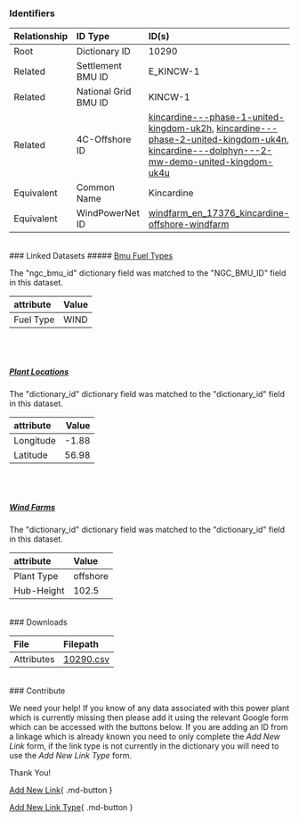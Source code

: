 ### Identifiers

| Relationship   | ID Type              | ID(s)                                                                                                                                                                                                                                                                                                                                                                                                                                                               |
|:---------------|:---------------------|:--------------------------------------------------------------------------------------------------------------------------------------------------------------------------------------------------------------------------------------------------------------------------------------------------------------------------------------------------------------------------------------------------------------------------------------------------------------------|
| Root           | Dictionary ID        | 10290                                                                                                                                                                                                                                                                                                                                                                                                                                                               |
| Related        | Settlement BMU ID    | E_KINCW-1                                                                                                                                                                                                                                                                                                                                                                                                                                                           |
| Related        | National Grid BMU ID | KINCW-1                                                                                                                                                                                                                                                                                                                                                                                                                                                             |
| Related        | 4C-Offshore ID       | [kincardine---phase-1-united-kingdom-uk2h](https://www.4coffshore.com/windfarms/united-kingdom/kincardine---phase-1-united-kingdom-uk2h.html), [kincardine---phase-2-united-kingdom-uk4n](https://www.4coffshore.com/windfarms/united-kingdom/kincardine---phase-2-united-kingdom-uk4n.html), [kincardine---dolphyn---2-mw-demo-united-kingdom-uk4u](https://www.4coffshore.com/windfarms/united-kingdom/kincardine---dolphyn---2-mw-demo-united-kingdom-uk4u.html) |
| Equivalent     | Common Name          | Kincardine                                                                                                                                                                                                                                                                                                                                                                                                                                                          |
| Equivalent     | WindPowerNet ID      | [windfarm_en_17376_kincardine-offshore-windfarm](https://www.thewindpower.net/windfarm_en_17376_kincardine-offshore-windfarm.php)                                                                                                                                                                                                                                                                                                                                   |

<br>
### Linked Datasets
##### <a href="https://osuked.github.io/Power-Station-Dictionary/datasets/bmu-fuel-types">Bmu Fuel Types</a>



The "ngc_bmu_id" dictionary field was matched to the "NGC_BMU_ID" field in this dataset.

| attribute   | Value   |
|:------------|:--------|
| Fuel Type   | WIND    |

<br><br>
##### <a href="https://osuked.github.io/Power-Station-Dictionary/datasets/plant-locations">Plant Locations</a>



The "dictionary_id" dictionary field was matched to the "dictionary_id" field in this dataset.

| attribute   |   Value |
|:------------|--------:|
| Longitude   |   -1.88 |
| Latitude    |   56.98 |

<br><br>
##### <a href="https://osuked.github.io/Power-Station-Dictionary/datasets/wind-farms">Wind Farms</a>



The "dictionary_id" dictionary field was matched to the "dictionary_id" field in this dataset.

| attribute   | Value    |
|:------------|:---------|
| Plant Type  | offshore |
| Hub-Height  | 102.5    |


<br>
### Downloads


| File       | Filepath                                                                              |
|:-----------|:--------------------------------------------------------------------------------------|
| Attributes | [10290.csv](https://osuked.github.io/Power-Station-Dictionary/object_attrs/10290.csv) |


<br>
### Contribute

We need your help! If you know of any data associated with this power plant which is currently missing then please add it using the relevant Google form which can be accessed with the buttons below.  If you are adding an ID from a linkage which is already known you need to only complete the *Add New Link* form, if the link type is not currently in the dictionary you will need to use the *Add New Link Type* form.

Thank You!

[Add New Link](https://docs.google.com/forms/d/e/1FAIpQLSc5jRsQ7NgiLLXbwo9PUdwTQyuqbRwThltG56-o6NVSe7E_nw/viewform?usp=pp_url&entry.251912331=10290){ .md-button }

[Add New Link Type](https://docs.google.com/forms/d/e/1FAIpQLSdQfLmfOR0Vw4Z7gDQAIhBbqIifd1RuSFPKmDQpROhOqjo7ew/viewform?usp=pp_url&entry.2141539628=10290){ .md-button }